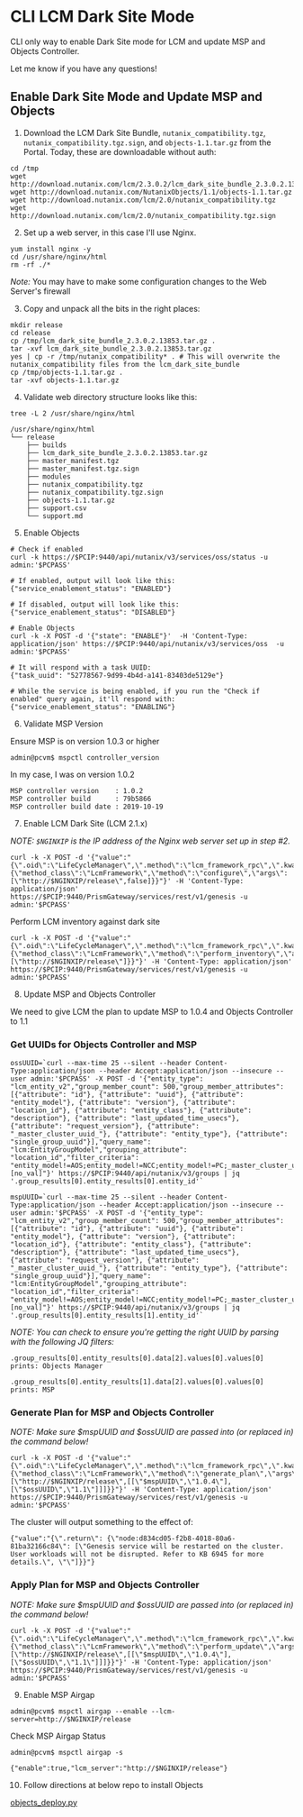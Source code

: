 # CLI LCM Dark Site Mode

CLI only way to enable Dark Site mode for LCM and update MSP and Objects Controller.

Let me know if you have any questions!

## Enable Dark Site Mode and Update MSP and Objects

1. Download the LCM Dark Site Bundle, `nutanix_compatibility.tgz`, `nutanix_compatibility.tgz.sign`, and `objects-1.1.tar.gz` from the Portal. Today, these are downloadable without auth:

```
cd /tmp
wget http://download.nutanix.com/lcm/2.3.0.2/lcm_dark_site_bundle_2.3.0.2.13853.tar.gz
wget http://download.nutanix.com/NutanixObjects/1.1/objects-1.1.tar.gz
wget http://download.nutanix.com/lcm/2.0/nutanix_compatibility.tgz
wget http://download.nutanix.com/lcm/2.0/nutanix_compatibility.tgz.sign
```

2. Set up a web server, in this case I'll use Nginx.

```
yum install nginx -y
cd /usr/share/nginx/html
rm -rf ./*
```

_Note:_ You may have to make some configuration changes to the Web Server's firewall

3. Copy and unpack all the bits in the right places:

```
mkdir release
cd release
cp /tmp/lcm_dark_site_bundle_2.3.0.2.13853.tar.gz .
tar -xvf lcm_dark_site_bundle_2.3.0.2.13853.tar.gz
yes | cp -r /tmp/nutanix_compatibility* . # This will overwrite the nutanix_compatibility files from the lcm_dark_site_bundle
cp /tmp/objects-1.1.tar.gz .
tar -xvf objects-1.1.tar.gz
```

4. Validate web directory structure looks like this:

`tree -L 2 /usr/share/nginx/html`

```
/usr/share/nginx/html
└── release
    ├── builds
    ├── lcm_dark_site_bundle_2.3.0.2.13853.tar.gz
    ├── master_manifest.tgz
    ├── master_manifest.tgz.sign
    ├── modules
    ├── nutanix_compatibility.tgz
    ├── nutanix_compatibility.tgz.sign
    ├── objects-1.1.tar.gz
    ├── support.csv
    └── support.md
```

5. Enable Objects

```
# Check if enabled
curl -k https://$PCIP:9440/api/nutanix/v3/services/oss/status -u admin:'$PCPASS'

# If enabled, output will look like this:
{"service_enablement_status": "ENABLED"}

# If disabled, output will look like this:
{"service_enablement_status": "DISABLED"}

# Enable Objects
curl -k -X POST -d '{"state": "ENABLE"}'  -H 'Content-Type: application/json' https://$PCIP:9440/api/nutanix/v3/services/oss  -u admin:'$PCPASS'

# It will respond with a task UUID:
{"task_uuid": "52778567-9d99-4b4d-a141-83403de5129e"}

# While the service is being enabled, if you run the "Check if enabled" query again, it'll respond with:
{"service_enablement_status": "ENABLING"}
```

6. Validate MSP Version

Ensure MSP is on version 1.0.3 or higher

```
admin@pcvm$ mspctl controller_version
```

In my case, I was on version 1.0.2

```
MSP controller version    : 1.0.2
MSP controller build      : 79b5866
MSP controller build date : 2019-10-19
```

7. Enable LCM Dark Site (LCM 2.1.x)

_NOTE: `$NGINXIP` is the IP address of the Nginx web server set up in step #2._

```
curl -k -X POST -d '{"value":"{\".oid\":\"LifeCycleManager\",\".method\":\"lcm_framework_rpc\",\".kwargs\":{\"method_class\":\"LcmFramework\",\"method\":\"configure\",\"args\":[\"http://$NGINXIP/release\",false]}}"}' -H 'Content-Type: application/json' https://$PCIP:9440/PrismGateway/services/rest/v1/genesis -u admin:'$PCPASS'
```

Perform LCM inventory against dark site

```
curl -k -X POST -d '{"value":"{\".oid\":\"LifeCycleManager\",\".method\":\"lcm_framework_rpc\",\".kwargs\":{\"method_class\":\"LcmFramework\",\"method\":\"perform_inventory\",\"args\":[\"http://$NGINXIP/release\"]}}"}' -H 'Content-Type: application/json' https://$PCIP:9440/PrismGateway/services/rest/v1/genesis -u admin:'$PCPASS'
```

8. Update MSP and Objects Controller

We need to give LCM the plan to update MSP to 1.0.4 and Objects Controller to 1.1

### Get UUIDs for Objects Controller and MSP

```
ossUUID=`curl --max-time 25 --silent --header Content-Type:application/json --header Accept:application/json --insecure --user admin:'$PCPASS' -X POST -d '{"entity_type": "lcm_entity_v2","group_member_count": 500,"group_member_attributes": [{"attribute": "id"}, {"attribute": "uuid"}, {"attribute": "entity_model"}, {"attribute": "version"}, {"attribute": "location_id"}, {"attribute": "entity_class"}, {"attribute": "description"}, {"attribute": "last_updated_time_usecs"}, {"attribute": "request_version"}, {"attribute": "_master_cluster_uuid_"}, {"attribute": "entity_type"}, {"attribute": "single_group_uuid"}],"query_name": "lcm:EntityGroupModel","grouping_attribute": "location_id","filter_criteria": "entity_model!=AOS;entity_model!=NCC;entity_model!=PC;_master_cluster_uuid_==[no_val]"}' https://$PCIP:9440/api/nutanix/v3/groups | jq '.group_results[0].entity_results[0].entity_id'`

mspUUID=`curl --max-time 25 --silent --header Content-Type:application/json --header Accept:application/json --insecure --user admin:'$PCPASS' -X POST -d '{"entity_type": "lcm_entity_v2","group_member_count": 500,"group_member_attributes": [{"attribute": "id"}, {"attribute": "uuid"}, {"attribute": "entity_model"}, {"attribute": "version"}, {"attribute": "location_id"}, {"attribute": "entity_class"}, {"attribute": "description"}, {"attribute": "last_updated_time_usecs"}, {"attribute": "request_version"}, {"attribute": "_master_cluster_uuid_"}, {"attribute": "entity_type"}, {"attribute": "single_group_uuid"}],"query_name": "lcm:EntityGroupModel","grouping_attribute": "location_id","filter_criteria": "entity_model!=AOS;entity_model!=NCC;entity_model!=PC;_master_cluster_uuid_==[no_val]"}' https://$PCIP:9440/api/nutanix/v3/groups | jq '.group_results[0].entity_results[1].entity_id'`
```

_NOTE: You can check to ensure you're getting the right UUID by parsing with the following JQ filters:_

```
.group_results[0].entity_results[0].data[2].values[0].values[0]
prints: Objects Manager

.group_results[0].entity_results[1].data[2].values[0].values[0]
prints: MSP
```

### Generate Plan for MSP and Objects Controller

_NOTE: Make sure $mspUUID and $ossUUID are passed into (or replaced in) the command below!_

```
curl -k -X POST -d '{"value":"{\".oid\":\"LifeCycleManager\",\".method\":\"lcm_framework_rpc\",\".kwargs\":{\"method_class\":\"LcmFramework\",\"method\":\"generate_plan\",\"args\":[\"http://$NGINXIP/release\",[[\"$mspUUID\",\"1.0.4\"],[\"$ossUUID\",\"1.1\"]]]}}"}' -H 'Content-Type: application/json' https://$PCIP:9440/PrismGateway/services/rest/v1/genesis -u admin:'$PCPASS'
```

The cluster will output something to the effect of:

```
{"value":"{\".return\": {\"node:d834cd05-f2b8-4018-80a6-81ba32166c84\": [\"Genesis service will be restarted on the cluster. User workloads will not be disrupted. Refer to KB 6945 for more details.\", \"\"]}}"}
```

### Apply Plan for MSP and Objects Controller

_NOTE: Make sure $mspUUID and $ossUUID are passed into (or replaced in) the command below!_

```
curl -k -X POST -d '{"value":"{\".oid\":\"LifeCycleManager\",\".method\":\"lcm_framework_rpc\",\".kwargs\":{\"method_class\":\"LcmFramework\",\"method\":\"perform_update\",\"args\":[\"http://$NGINXIP/release\",[[\"$mspUUID\",\"1.0.4\"],[\"$ossUUID\",\"1.1\"]]]}}"}' -H 'Content-Type: application/json' https://$PCIP:9440/PrismGateway/services/rest/v1/genesis -u admin:'$PCPASS'
```

9. Enable MSP Airgap

```
admin@pcvm$ mspctl airgap --enable --lcm-server=http://$NGINXIP/release
```

Check MSP Airgap Status

```
admin@pcvm$ mspctl airgap -s

{"enable":true,"lcm_server":"http://$NGINXIP/release"}
```

10. Follow directions at below repo to install Objects

[objects_deploy.py](https://github.com/lauramariel/scripts/blob/master/ONCE/objects_deploy.py)
